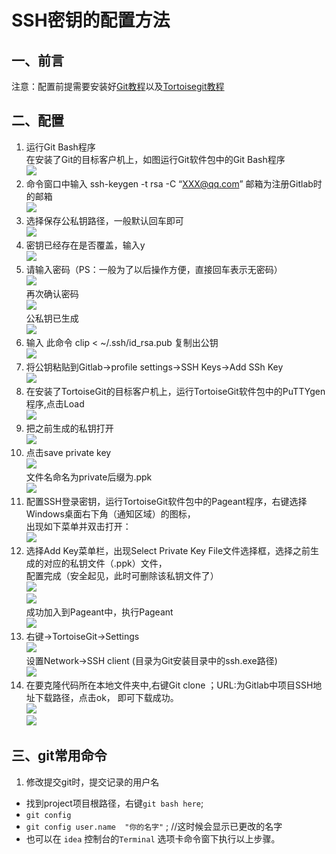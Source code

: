 # SSH密钥的配置方法
## 一、前言
注意：配置前提需要安装好[Git教程](java/10Git安装)以及[Tortoisegit教程](java/11TortoiseGit安装)
## 二、配置
1. 运行Git Bash程序  
在安装了Git的目标客户机上，如图运行Git软件包中的Git Bash程序  
![](https://cdn.jsdelivr.net/gh/csvf/imagehost/imgs/20210304180729.png)  
2. 命令窗口中输入 ssh-keygen -t rsa -C “XXX@qq.com” 邮箱为注册Gitlab时的邮箱  
![](https://cdn.jsdelivr.net/gh/csvf/imagehost/imgs/20210304180856.png)  
3. 选择保存公私钥路径，一般默认回车即可   
![](https://cdn.jsdelivr.net/gh/csvf/imagehost/imgs/20210304180925.png)  
4. 密钥已经存在是否覆盖，输入y  
![](https://cdn.jsdelivr.net/gh/csvf/imagehost/imgs/20210304180944.png)  
5. 请输入密码（PS：一般为了以后操作方便，直接回车表示无密码）  
![](https://cdn.jsdelivr.net/gh/csvf/imagehost/imgs/20210304181058.png)  
再次确认密码  
![](https://cdn.jsdelivr.net/gh/csvf/imagehost/imgs/20210304181128.png)  
公私钥已生成  
![](https://cdn.jsdelivr.net/gh/csvf/imagehost/imgs/20210304181149.png)  
6. 输入 此命令 clip < ~/.ssh/id_rsa.pub 复制出公钥  
![](https://cdn.jsdelivr.net/gh/csvf/imagehost/imgs/20210304181248.png)   
7. 将公钥粘贴到Gitlab->profile settings->SSH Keys->Add SSh Key  
![](https://cdn.jsdelivr.net/gh/csvf/imagehost/imgs/20210304181317.png)  
8. 在安装了TortoiseGit的目标客户机上，运行TortoiseGit软件包中的PuTTYgen程序,点击Load  
![](https://cdn.jsdelivr.net/gh/csvf/imagehost/imgs/20210304181400.png)  
9. 把之前生成的私钥打开  
![](https://cdn.jsdelivr.net/gh/csvf/imagehost/imgs/20210304181421.png)  
10. 点击save private key  
![](https://cdn.jsdelivr.net/gh/csvf/imagehost/imgs/20210304181446.png)  
文件名命名为private后缀为.ppk  
![](https://cdn.jsdelivr.net/gh/csvf/imagehost/imgs/20210304181521.png)  
11. 配置SSH登录密钥，运行TortoiseGit软件包中的Pageant程序，右键选择Windows桌面右下角（通知区域）的图标，  
出现如下菜单并双击打开：  
![](https://cdn.jsdelivr.net/gh/csvf/imagehost/imgs/20210304181604.png)  
12. 选择Add Key菜单栏，出现Select Private Key File文件选择框，选择之前生成的对应的私钥文件（.ppk）文件，  
配置完成（安全起见，此时可删除该私钥文件了）  
![](https://cdn.jsdelivr.net/gh/csvf/imagehost/imgs/20210304181647.png)   
![](https://cdn.jsdelivr.net/gh/csvf/imagehost/imgs/20210304181702.png)  
成功加入到Pageant中，执行Pageant  
![](https://cdn.jsdelivr.net/gh/csvf/imagehost/imgs/20210304181732.png)  
13. 右键->TortoiseGit->Settings  
![](https://cdn.jsdelivr.net/gh/csvf/imagehost/imgs/20210304181759.png)  
设置Network->SSH client (目录为Git安装目录中的ssh.exe路径)  
![](https://cdn.jsdelivr.net/gh/csvf/imagehost/imgs/20210304181827.png)  
14. 在要克隆代码所在本地文件夹中,右键Git clone ；URL:为Gitlab中项目SSH地址下载路径，点击ok，
即可下载成功。  
![](https://cdn.jsdelivr.net/gh/csvf/imagehost/imgs/20210304181913.png)  
![](https://cdn.jsdelivr.net/gh/csvf/imagehost/imgs/20210304181928.png)   
## 三、git常用命令
1. 修改提交git时，提交记录的用户名  
* 找到project项目根路径，右键`git bash here`;  
* `git config`  
* `git config user.name  "你的名字"` ;   //这时候会显示已更改的名字  
*  也可以在 `idea` 控制台的`Terminal` 选项卡命令窗下执行以上步骤。